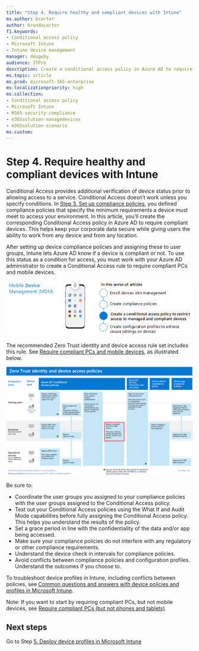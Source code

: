 ```yaml
---
title: "Step 4. Require healthy and compliant devices with Intune"
ms.author: bcarter
author: brendacarter
f1.keywords:
- Conditional access policy
- Microsoft Intune
- Intune device management 
manager: dougeby
audience: ITPro
description: Create a conditional access policy in Azure AD to require compliant devices, keeping corporate data secure when users work from any device in any location.
ms.topic: article
ms.prod: microsoft-365-enterprise
ms.localizationpriority: high
ms.collection:
- Conditional access policy
- Microsoft Intune
- M365-security-compliance
- m365solution-managedevices
- m365solution-scenario
ms.custom: 
---
```


# Step 4. Require healthy and compliant devices with Intune

Conditional Access provides additional verification of device status prior to allowing access to a service. Conditional Access doesn’t work unless you specify conditions. In [Step 3. Set up compliance policies](manage-devices-with-intune-compliance-policies.md), you defined compliance policies that specify the minimum requirements a device must meet to access your environment. In this article, you’ll create the corresponding Conditional Access policy in Azure AD to require compliant devices. This helps keep your corporate data secure while giving users the ability to work from any device and from any location.

After setting up device compliance policies and assigning these to user groups, Intune lets Azure AD know if a device is compliant or not. To use this status as a condition for access, you must work with your Azure AD administrator to create a Conditional Access rule to require compliant PCs and mobile devices.


![Steps for managing devices](../media/devices/intune-mdm-step-3.png#lightbox)

The recommended Zero Trust identity and device access rule set includes this rule. See [Require compliant PCs and mobile devices](../security/office-365-security/identity-access-policies.md#require-compliant-pcs-and-mobile-devices), as illustrated below.


[![Zero Trust identity and device access policies](../media/devices/identity-device-require-compliance.png#lightbox)](https://github.com/MicrosoftDocs/microsoft-365-docs/raw/public/microsoft-365/media/devices/identity-device-require-compliance.png)



Be sure to:
- Coordinate the user groups you assigned to your compliance policies with the user groups assigned to the Conditional Access policy.
- Test out your Conditional Access policies using the What If and Audit Mode capabilities before fully assigning the Conditional Access policy. This helps you understand the results of the policy.
- Set a grace period in line with the confidentiality of the data and/or app being accessed. 
- Make sure your compliance policies do not interfere with any regulatory or other compliance requirements. 
- Understand the device check in intervals for compliance policies.
- Avoid conflicts between compliance policies and configuration profiles. Understand the outcomes if you choose to.

To troubleshoot device profiles in Intune, including conflicts between policies, see [Common questions and answers with device policies and profiles in Microsoft Intune](/mem/intune/configuration/device-profile-troubleshoot).

Note: If you want to start by requiring compliant PCs, but not mobile devices, see [Require compliant PCs (but not phones and tablets)](../security/office-365-security/identity-access-policies.md) 

## Next steps

Go to Step [5. Deploy device profiles in Microsoft Intune](manage-devices-with-intune-configuration-profiles.md)
